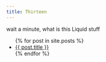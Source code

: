 ```yaml
---
title: Thirteen
---
```

wait a minute, what is this Liquid stuff<br>
<ul>
  {% for post in site.posts %}
    <li>
      <a href="learning{{ post.url }}">{{ post.title }}</a>
    </li>
  {% endfor %}
</ul>

  

